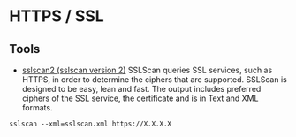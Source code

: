 # HTTPS / SSL

## Tools
- [sslscan2 (sslscan version 2)](https://github.com/rbsec/sslscan) SSLScan queries SSL services, such as HTTPS, in order to determine the ciphers that are supported. SSLScan is designed to be easy, lean and fast. The output includes preferred ciphers of the SSL service, the certificate and is in Text and XML formats.

`sslscan --xml=sslscan.xml https://X.X.X.X`
